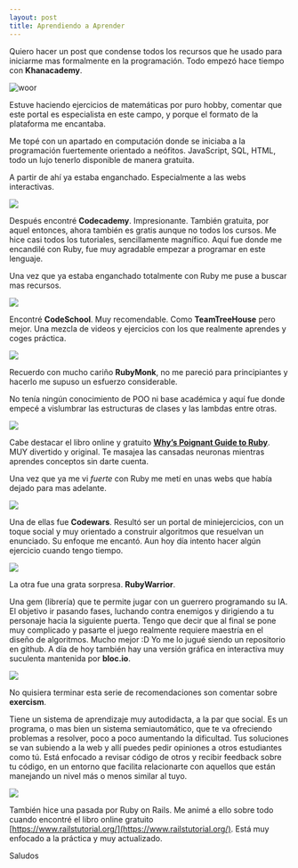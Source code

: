```yaml
---
layout: post
title: Aprendiendo a Aprender
---
```


Quiero hacer un post que condense todos los recursos que he usado para iniciarme mas formalmente en la programación.
Todo empezó hace tiempo con **Khanacademy**.

![woor](http://cdn.embed.ly/providers/logos/khanacademy.png)

Estuve haciendo ejercicios de matemáticas por puro hobby, comentar que este portal es especialista en este campo, y porque el formato de la plataforma me encantaba.

Me topé con un apartado en computación donde se iniciaba a la programación fuertemente orientado a neófitos. JavaScript, SQL, HTML, todo un lujo tenerlo disponible de manera gratuita.

A partir de ahí ya estaba enganchado. Especialmente a las webs interactivas.

![](https://www.jesspublib.org/_uploads/Codecademy-Logo.png)

Después encontré **Codecademy**.
Impresionante. También gratuita, por aquel entonces, ahora también es gratis aunque no todos los cursos. Me hice casi todos los tutoriales, sencillamente magnífico. Aquí fue donde me encandilé con Ruby, fue muy agradable empezar a programar en este lenguaje.

Una vez que ya estaba enganchado totalmente con Ruby me puse a buscar mas recursos.

![](https://s3.amazonaws.com/uploads.uservoice.com/logo/design_setting/19701/original/brand-horizontal-tagline.png?1411665398)

Encontré **CodeSchool**. Muy recomendable. Como **TeamTreeHouse** pero mejor. Una mezcla de videos y ejercicios con los que realmente aprendes y coges práctica.

![](http://img2.custompublish.com/getfile.php/3041837.1192.yyxrdeqfbs/Ruby+monk.jpg)

Recuerdo con mucho cariño **RubyMonk**, no me pareció para  principiantes y hacerlo me supuso un esfuerzo considerable.

No tenía ningún conocimiento de POO ni base académica y aquí fue donde empecé a vislumbrar las estructuras de clases y las lambdas entre otras.

![](http://www.tonylea.com/wp-content/uploads/2012/02/whys-poignant-guide.png)

Cabe destacar el libro online y gratuito **[Why’s Poignant Guide to Ruby](http://poignant.guide/)**. MUY divertido y original. Te masajea las cansadas neuronas mientras aprendes conceptos sin darte cuenta.

Una vez que ya me vi *fuerte* con Ruby me metí en unas webs que había dejado para mas adelante.

![](https://media.licdn.com/media/p/8/000/249/391/267400f.png)

Una de ellas fue **Codewars**. Resultó ser un portal de miniejercicios, con un toque social y muy orientado a construir algoritmos que resuelvan un enunciado. Su enfoque me encantó. Aun hoy día intento hacer algún ejercicio cuando tengo tiempo.

![](http://blog.en1mes.com/wp-content/uploads/RubyWarrior.png)

La otra fue una grata sorpresa. **RubyWarrior**.

Una gem (librería) que te permite jugar con un guerrero programando su IA. El objetivo ir pasando fases, luchando contra enemigos y dirigiendo a tu personaje hacia la siguiente puerta. Tengo que decir que al final se pone muy complicado y pasarte el juego realmente requiere maestría en el diseño de algoritmos. Mucho mejor :D
Yo me lo jugué siendo un repositorio en github. A día de hoy también hay una versión gráfica en interactiva muy suculenta mantenida por **bloc.io**.

![](http://static1.squarespace.com/static/5606f100e4b062e5cb9341fb/t/56084468e4b02ca27d34a2a8/1443382378254/)

No quisiera terminar esta serie de recomendaciones son comentar sobre **exercism**.

Tiene un sistema de aprendizaje muy autodidacta, a la par que social. Es un programa, o mas bien un sistema semiautomático, que te va ofreciendo problemas a resolver, poco a poco aumentando la dificultad. Tus soluciones se van subiendo a la web y allí puedes pedir opiniones a otros estudiantes como tú. Está enfocado a revisar código de otros y recibir feedback sobre tu código, en un entorno que facilita relacionarte con aquellos que están manejando un nivel más o menos similar al tuyo.

![](http://rizecorp.yolasite.com/resources/ror_development.jpg)

También hice una pasada por Ruby on Rails. Me animé a ello sobre todo cuando encontré el libro online gratuito     
[https://www.railstutorial.org/](https://www.railstutorial.org/). Está muy enfocado a la práctica y muy actualizado.

Saludos
